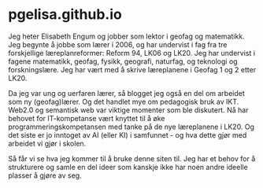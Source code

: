# pgelisa.github.io
Jeg heter Elisabeth Engum og jobber som lektor i geofag og matematikk. Jeg begynte å jobbe som lærer i 2006, og har undervist i fag fra tre forskjellige læreplanreformer: Reform 94, LK06 og LK20. Jeg har undervist i fagene matematikk, geofag, fysikk, geografi, naturfag, og teknologi og forskningslære. Jeg har vært med å skrive læreplanene i Geofag 1 og 2 etter LK20.

Da jeg var ung og uerfaren lærer, så blogget jeg også en del om arbeidet som ny (geofag)lærer. Og det handlet mye om pedagogisk bruk av IKT. Web2.0 og semantisk web var viktige momenter som ble diskutert. Nå har behovet for IT-kompetanse vært knyttet til å øke programmeringskompetansen med tanke på de nye læreplanene i LK20. Og det siste er jo inntoget av AI (eller KI) i samfunnet - og hva dette gjør med arbeidet vi gjør i skolen.

Så får vi se hva jeg kommer til å bruke denne siten til. Jeg har et behov for å strukturere og samle en del ideer som kanskje ikke har noen andre ideelle plasser å gjøre av seg. 
